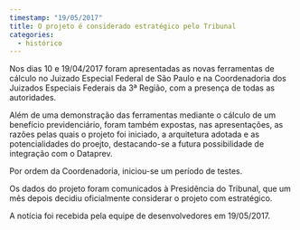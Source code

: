 ```yaml
---
timestamp: "19/05/2017"
title: O projeto é considerado estratégico pelo Tribunal
categories:
  - histórico
---
```


Nos dias 10 e 19/04/2017 foram apresentadas as novas ferramentas de cálculo no Juizado Especial Federal de São Paulo e na Coordenadoria dos Juizados Especiais Federais da 3ª Região, com a presença de todas as autoridades.

Além de uma demonstração das ferramentas mediante o cálculo de um benefício previdenciário, foram também expostas, nas apresentações, as razões pelas quais o projeto foi iniciado, a arquitetura adotada e as potencialidades do proejto, destacando-se a futura possibilidade de integração com o Dataprev.

Por ordem da Coordenadoria, iniciou-se um período de testes.

Os dados do projeto foram comunicados à Presidência do Tribunal, que um mês depois decidiu oficialmente considerar o projeto com estratégico.

A notícia foi recebida pela equipe de desenvolvedores em 19/05/2017.